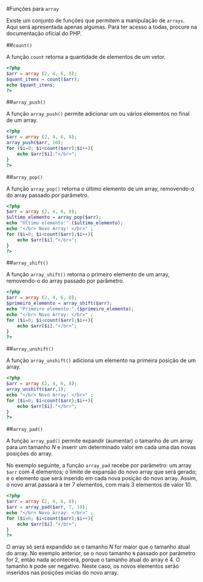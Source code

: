 #Funções para `array`

Existe um conjunto de funções que permitem a manipulação de `arrays`. Aqui será apresentada apenas algumas. Para ter acesso a todas, procure na  documentação oficial do PHP. 

##`count()`

A função `count` retorna a quantidade de elementos de um vetor. 

```php
<?php
$arr = array (2, 4, 6, 8);
$quant_itens = count($arr);
echo $quant_itens;
?>
```

##`array_push()`

A função `array_push()` permite adicionar um ou vários elementos no final de um array. 

```php
<?php
$arr = array (2, 4, 6, 8);
array_push($arr, 10);
for ($i=0; $i<count($arr);$i++){
    echo $arr[$i]."</br>";
}
?>
```

##`array_pop()`

A função `array_pop()` retorna o último elemento de um array, removendo-o do array passado por parâmetro. 

```php
<?php
$arr = array (2, 4, 6, 8);
$ultimo_elemento = array_pop($arr);
echo "Ùltimo elemento:".($ultimo_elemento);
echo "</br> Novo Array: </br>" ;
for ($i=0; $i<count($arr);$i++){
    echo $arr[$i]."</br>";
}
?>
```

##`array_shift()`

A função `array_shift()` retorna o primeiro elemento de um array, removendo-o do array passado por parâmetro.

```php
<?php
$arr = array (2, 4, 6, 8);
$primeiro_elemento = array_shift($arr);
echo "Primeiro elemento:".($primeiro_elemento);
echo "</br> Novo Array: </br>" ;
for ($i=0; $i<count($arr);$i++){
    echo $arr[$i]."</br>";
}
?>
```

##`array_unshift()`

A função `array_unshift()` adiciona um elemento na primeira posição de um array.

```php
<?php
$arr = array (2, 4, 6, 8);
array_unshift($arr,1);
echo "</br> Novo Array: </br>" ;
for ($i=0; $i<count($arr);$i++){
    echo $arr[$i]."</br>";
}
?>
```

##`array_pad()`

A função `array_pad()` permite expandir (aumentar) o tamanho de um array para um tamanho *N* e inserir um determinado valor em cada uma das novas posições do array. 

No exemplo seguinte, a função `array_pad` recebe por parâmetro: um array `$arr` com 4 elementos; o limite de expansão do novo array que será gerado; e o elemento que será inserido em cada nova posição do novo array. Assim, o novo arrat passará a ter 7 elementos, com mais 3 elementos de valor 10.

```php
<?php
$arr = array (2, 4, 6, 8);
$arr = array_pad($arr, 7, 10);
echo "</br> Novo Array: </br>" ;
for ($i=0; $i<count($arr);$i++){
    echo $arr[$i]."</br>";
}
?>
```
O array só será expandido se o tamanho *N* for maior que o tamanho atual do array. No exemplo anterior, se o novo tamanho `N` passado por parâmetro for 2, então nada acontecerá, porque o tamanho atual do array é 4. 
O tamanho `N` pode ser negativo. Neste caso, os novos elementos serão inseridos nas posições inicias do novo array.  


